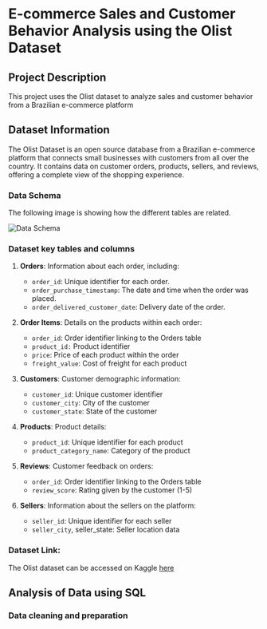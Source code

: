 # E-commerce Sales and Customer Behavior Analysis using the Olist Dataset

## Project Description

This project uses the Olist dataset to analyze sales and customer behavior from a Brazilian e-commerce platform

## Dataset Information

The Olist Dataset is an open source database from a Brazilian e-commerce platform that connects small businesses  with customers from all over the country. It contains data on customer orders, products, sellers, and reviews, offering a complete view of the shopping experience.


### Data Schema

The following image is showing how the different tables are related.

![Data Schema](https://i.imgur.com/HRhd2Y0.png)

### Dataset key tables and columns

1. **Orders**: Information about each order, including:
    
    - `order_id`: Unique identifier for each order.
    - `order_purchase_timestamp`: The date and time when the order was placed.
    - `order_delivered_customer_date`: Delivery date of the order.

2. **Order Items**: Details on the products within each order:

    - `order_id`: Order identifier linking to the Orders table
    - `product_id:` Product identifier
    - `price`: Price of each product within the order
    - `freight_value`: Cost of freight for each product

3. **Customers**: Customer demographic information:

    - `customer_id`: Unique customer identifier
    - `customer_city`: City of the customer
    - `customer_state`: State of the customer

4. **Products**: Product details:

    - `product_id`: Unique identifier for each product
    - `product_category_name`: Category of the product

5. **Reviews**: Customer feedback on orders:

    - `order_id`: Order identifier linking to the Orders table
    - `review_score`: Rating given by the customer (1-5)

6. **Sellers**: Information about the sellers on the platform:

    - `seller_id`: Unique identifier for each seller
    - `seller_city`, seller_state: Seller location data

### Dataset Link:
The Olist dataset can be accessed on Kaggle [here](https://www.kaggle.com/datasets/olistbr/brazilian-ecommerce)

## Analysis of Data using SQL

### Data cleaning and preparation




